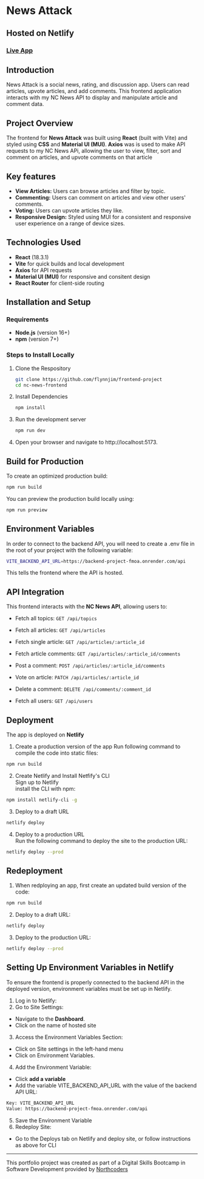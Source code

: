 # News Attack

## Hosted on Netlify
### [**Live App**](https://newsattack.netlify.app/articles)

## **Introduction**
News Attack is a social news, rating, and discussion app. Users can read articles, upvote articles, and add comments. This frontend application interacts with my NC News API to display and manipulate article and comment data.

## **Project Overview**
The frontend for **News Attack** was built using **React** (built with Vite) and styled using **CSS** and **Material UI (MUI)**. **Axios** was is used to make API requests to my NC News APi, allowing the user to view, filter, sort and comment on articles, and upvote comments on that article

## **Key features**
- **View Articles:** Users can browse articles and filter by topic.
- **Commenting:** Users can comment on articles and view other users' comments.
- **Voting:** Users can upvote articles they like.
- **Responsive Design:** Styled using MUI for a consistent and responsive user experience on a range of device sizes.

## **Technologies Used**
- **React** (18.3.1)
- **Vite** for quick builds and local development
- **Axios** for API requests
- **Material UI (MUI)** for responsive and consitent design
- **React Router** for client-side routing

## **Installation and Setup**
### Requirements
- **Node.js** (version 16+)
- **npm** (version 7+)

### Steps to Install Locally
1. Clone the Respository
    ```bash
    git clone https://github.com/flynnjim/frontend-project
    cd nc-news-frontend 
    ``` 
2. Install Dependencies
    ```bash
    npm install  
    ```
3. Run the development server
    ```bash
    npm run dev 
    ``` 
4. Open your browser and navigate to http://localhost:5173.  

## Build for Production  
To create an optimized production build:
```bash
npm run build
```
You can preview the production build locally using:
```bash
npm run preview
```

## **Environment Variables**  
In order to connect to the backend API, you will need to create a .env file in the root of your project with the following variable:  
```bash
VITE_BACKEND_API_URL=https://backend-project-fmoa.onrender.com/api
```
This tells the frontend where the API is hosted.

## **API Integration**
This frontend interacts with the **NC News API**, allowing users to:  

- Fetch all topics: `GET /api/topics`  

- Fetch all articles: `GET /api/articles`  

- Fetch single article: `GET /api/articles/:article_id`  

- Fetch article comments: `GET /api/articles/:article_id/comments`  

- Post a comment: `POST /api/articles/:article_id/comments`  

- Vote on article: `PATCH /api/articles/:article_id`  

- Delete a comment: `DELETE /api/comments/:comment_id`  

- Fetch all users: `GET /api/users`  

## Deployment
The app is deployed on **Netlify** 

1. Create a production version of the app
Run following command to compile the code into static files:
```bash
npm run build
```
2. Create Netlify and Install Netfify's CLI  
Sign up to Netlify  
install the CLI with npm:  
```bash
npm install netlify-cli -g
```

3.  Deploy to a draft URL
```bash
netlify deploy
```

4. Deploy to a production URL  
Run the following command to deploy the site to the production URL:
```bash
netlify deploy --prod
```

## Redeployment
1. When redploying an app, first create an updated build version of the code:
```bash
npm run build
```
2. Deploy to a draft URL:
```bash
netlify deploy
```
3. Deploy to the production URL:
```bash
netlify deploy --prod
```

## Setting Up Environment Variables in Netlify
To ensure the frontend is properly connected to the backend API in the deployed version, environment variables must be set up in Netlify.
1. Log in to Netlify:
2. Go to Site Settings:
- Navigate to the **Dashboard**.
- Click on the name of hosted site 
3. Access the Environment Variables Section:
-  Click on Site settings in the left-hand menu
- Click on Environment Variables.
4. Add the Environment Variable:
- Click **add a variable**
- Add the variable VITE_BACKEND_API_URL with the value of the backend API URL:
```bash
Key: VITE_BACKEND_API_URL
Value: https://backend-project-fmoa.onrender.com/api
```
5. Save the Environment Variable
6. Redeploy Site:
- Go to the Deploys tab on Netlify and deploy site, or follow instructions as above for CLI

---

This portfolio project was created as part of a Digital Skills Bootcamp in Software Development provided by [Northcoders](https://northcoders.com/)